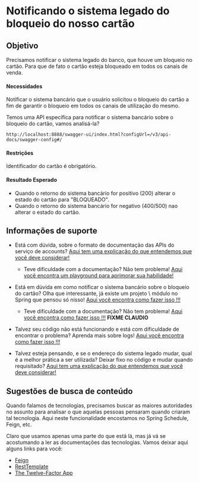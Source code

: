 # Notificando o sistema legado do bloqueio do nosso cartão

## Objetivo

Precisamos notificar o sistema legado do banco, que houve um bloqueio no cartão. Para que de fato o cartão esteja 
bloqueado em todos os canais de venda.


#### Necessidades

Notificar o sistema bancário que o usuário solicitou o bloqueio do cartão a fim de garantir o bloqueio em todos os 
canais de utilização do mesmo.

Temos uma API específica para notificar o sistema bancário sobre o bloqueio do cartão, vamos analisá-la?

`http://localhost:8888/swagger-ui/index.html?configUrl=/v3/api-docs/swagger-config#/`

#### Restrições

Identificador do cartão é obrigatório.

#### Resultado Esperado

- Quando o retorno do sistema bancário for positivo (200) alterar o estado do cartão para "BLOQUEADO".
- Quando o retorno do sistema bancário for negativo (400/500) nao alterar o estado do cartão.

## Informações de suporte

* Está com dúvida, sobre o formato de documentação das APIs do serviço de accounts? [Aqui tem uma explicação do que entendemos que você deve considerar!](http://spec.openapis.org/oas/v3.0.3)
    
    * Teve dificuldade com a documentação? Não tem problema! [Aqui você encontra um playground para aprimorar sua habilidade!](https://editor.swagger.io/)

* Está em dúvida em como notificar o sistema bancário sobre o bloqueio do cartão? Olha que interessante, já existe um projeto \ 
módulo no Spring que pensou só nisso! [Aqui você encontra como fazer isso !!!](https://cloud.spring.io/spring-cloud-openfeign/2.2.x/reference/html/#spring-cloud-feign)

    * Teve dificuldade com a documentação? Não tem problema! [Aqui você encontra como fazer isso !!!](../informacao_suporte/client-feign.md) **FIXME CLAUDIO**

* Talvez seu código não está funcionando e está com dificuldade de encontrar o problema? Aprenda mais sobre logs! [Aqui você encontra como fazer isso !!!](../informacao_suporte/spring-logging.md)

* Talvez esteja pensando, e se o endereço do sistema legado mudar, qual é a melhor prática a ser utilizada? Deixar fixo 
no código e mudar quando requisitado? [Aqui tem uma explicação do que entendemos que você deve considerar!](../informacao_procedural/twelve-factor-config.md)

## Sugestões de busca de conteúdo

Quando falamos de tecnologias, precisamos buscar as maiores autoridades no assunto para analisar o que aquelas pessoas 
pensaram quando criaram tal tecnologia. Aqui neste funcionalidade encostamos no Spring Schedule, Feign, etc. 

Claro que usamos apenas uma parte do que está lá, mas já vá se acostumando a ler as documentações das tecnologias. 
Vamos deixar aqui alguns links para você:

* [Feign](https://github.com/OpenFeign/feign)
* [RestTemplate](https://docs.spring.io/spring-android/docs/current/reference/html/rest-template.html)
* [The Twelve-Factor App](https://12factor.net/pt_br/)